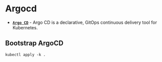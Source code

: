 # Argocd

- **[`Argo CD`](https://argoproj.github.io/cd/)** - Argo CD is a declarative, GitOps continuous delivery tool for Kubernetes.

## Bootstrap ArgoCD

```shell
kubectl apply -k . 
```
